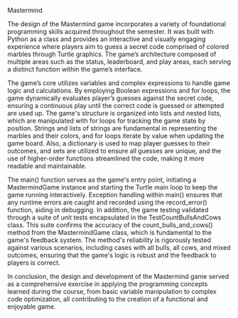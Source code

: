 Mastermind

The design of the Mastermind game incorporates a variety of foundational programming skills acquired throughout the semester. It was built with Python as a class and provides an interactive and visually engaging experience where players aim to guess a secret code comprised of colored marbles through Turtle graphics. The game’s architecture composed of multiple areas such as the status, leaderboard, and play areas, each serving a distinct function within the game’s interface. 

The game’s core utilizes variables and complex expressions to handle game logic and calculations. By employing Boolean expressions and for loops, the game dynamically evaluates player’s guesses against the secret code, ensuring a continuous play until the correct code is guessed or attempted are used up. The game's structure is organized into lists and nested lists, which are manipulated with for loops for tracking the game state by position. Strings and lists of strings are fundamental in representing the marbles and their colors, and for loops iterate by value when updating the game board. Also, a dictionary is used to map player guesses to their outcomes, and sets are utilized to ensure all guesses are unique, and the use of higher-order functions streamlined the code, making it more readable and maintainable. 

The main() function serves as the game's entry point, initiating a MastermindGame instance and starting the Turtle main loop to keep the game running interactively. Exception handling within main() ensures that any runtime errors are caught and recorded using the record_error() function, aiding in debugging. In addition, the game testing validated through a suite of unit tests encapsulated in the TestCountBullsAndCows class. This suite confirms the accuracy of the count_bulls_and_cows() method from the MastermindGame class, which is fundamental to the game's feedback system. The method's reliability is rigorously tested against various scenarios, including cases with all bulls, all cows, and mixed outcomes, ensuring that the game's logic is robust and the feedback to players is correct. 

In conclusion, the design and development of the Mastermind game served as a comprehensive exercise in applying the programming concepts learned during the course, from basic variable manipulation to complex code optimization, all contributing to the creation of a functional and enjoyable game.
